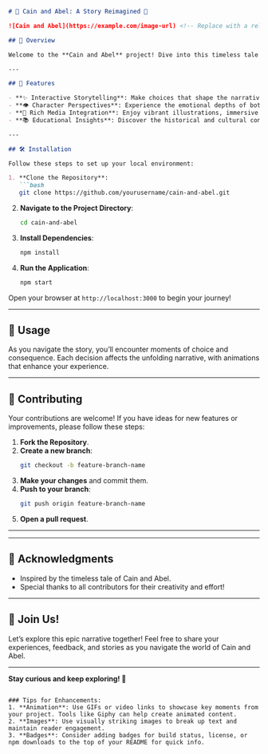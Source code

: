 
```markdown
# 🌌 Cain and Abel: A Story Reimagined 🌌

![Cain and Abel](https://example.com/image-url) <!-- Replace with a relevant image URL -->

## 📖 Overview

Welcome to the **Cain and Abel** project! Dive into this timeless tale of rivalry and redemption, now brought to life with **interactive animations** and an immersive storytelling experience. Perfect for developers, storytellers, and anyone curious about this classic narrative.

---

## 🚀 Features

- **✨ Interactive Storytelling**: Make choices that shape the narrative. Will you side with Cain or Abel?
- **👁️ Character Perspectives**: Experience the emotional depths of both characters through unique story arcs.
- **🎨 Rich Media Integration**: Enjoy vibrant illustrations, immersive audio, and captivating animations that breathe life into the story.
- **📚 Educational Insights**: Discover the historical and cultural context behind this ancient tale.

---

## 🛠️ Installation

Follow these steps to set up your local environment:

1. **Clone the Repository**:
   ```bash
   git clone https://github.com/yourusername/cain-and-abel.git
   ```

2. **Navigate to the Project Directory**:
   ```bash
   cd cain-and-abel
   ```

3. **Install Dependencies**:
   ```bash
   npm install
   ```

4. **Run the Application**:
   ```bash
   npm start
   ```

Open your browser at `http://localhost:3000` to begin your journey!

---

## 🎨 Usage

As you navigate the story, you’ll encounter moments of choice and consequence. Each decision affects the unfolding narrative, with animations that enhance your experience. 



---

## 🤝 Contributing

Your contributions are welcome! If you have ideas for new features or improvements, please follow these steps:

1. **Fork the Repository**.
2. **Create a new branch**:
   ```bash
   git checkout -b feature-branch-name
   ```
3. **Make your changes** and commit them.
4. **Push to your branch**:
   ```bash
   git push origin feature-branch-name
   ```
5. **Open a pull request**.

---



---

## 🌟 Acknowledgments

- Inspired by the timeless tale of Cain and Abel.
- Special thanks to all contributors for their creativity and effort!

---

## 🎉 Join Us!

Let’s explore this epic narrative together! Feel free to share your experiences, feedback, and stories as you navigate the world of Cain and Abel.


---

**Stay curious and keep exploring! 🌌**
```

### Tips for Enhancements:
1. **Animation**: Use GIFs or video links to showcase key moments from your project. Tools like Giphy can help create animated content.
2. **Images**: Use visually striking images to break up text and maintain reader engagement.
3. **Badges**: Consider adding badges for build status, license, or npm downloads to the top of your README for quick info.

